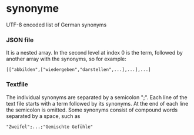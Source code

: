 # synonyme
UTF-8 encoded list of German synonyms

### JSON file

It is a nested array. In the second level at index 0 is the term, followed by another array with the synonyms, so for example: 

`[["abbilden",["wiedergeben","darstellen",...],...],...]`

### Textfile

The individual synonyms are separated by a semicolon ";". Each line of the text file starts with a term followed by its synonyms. At the end of each line the semicolon is omitted. Some synonyms consist of compound words separated by a space, such as

`"Zweifel";...;"Gemischte Gefühle"`
